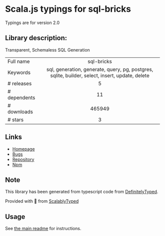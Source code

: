 
# Scala.js typings for sql-bricks

Typings are for version 2.0

## Library description:
Transparent, Schemaless SQL Generation

|                    |                 |
| ------------------ | :-------------: |
| Full name          | sql-bricks |
| Keywords           | sql, generation, generate, query, pg, postgres, sqlite, builder, select, insert, update, delete |
| # releases         | 5 |
| # dependents       | 11 |
| # downloads        | 465949 |
| # stars            | 3 |

## Links
- [Homepage](http://csnw.github.io/sql-bricks)
- [Bugs](https://github.com/CSNW/sql-bricks/issues)
- [Repository](https://github.com/CSNW/sql-bricks)
- [Npm](https://www.npmjs.com/package/sql-bricks)
    


## Note
This library has been generated from typescript code from [DefinitelyTyped](https://definitelytyped.org).

Provided with :purple_heart: from [ScalablyTyped](https://github.com/oyvindberg/ScalablyTyped)

## Usage
See [the main readme](../../readme.md) for instructions.


